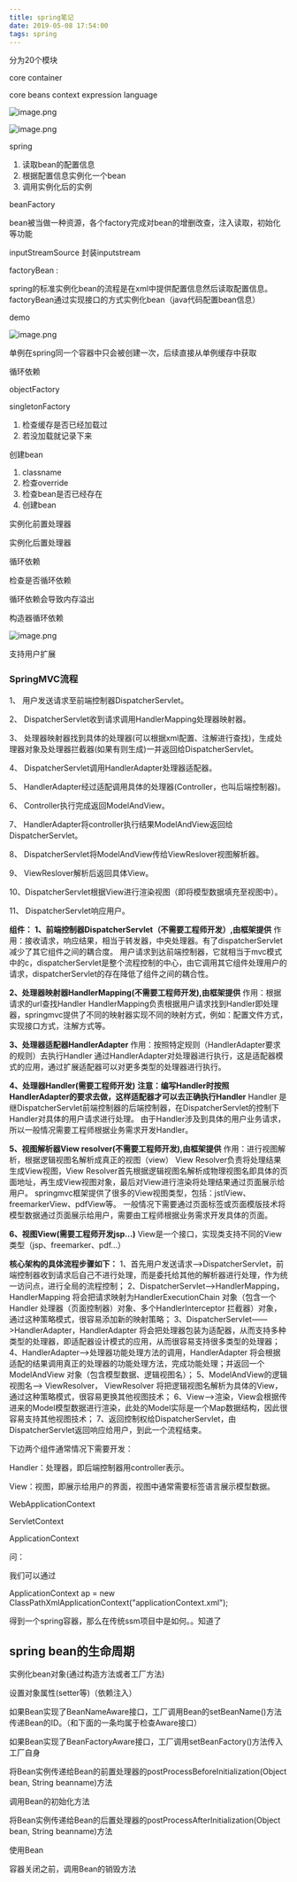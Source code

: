 ```yaml
---
title: spring笔记
date: 2019-05-08 17:54:00
tags: spring
---
```


分为20个模块

core container

<!--more-->

core beans context expression language

![image.png](https://upload-images.jianshu.io/upload_images/13612520-f726082d79be3e72.png?imageMogr2/auto-orient/strip%7CimageView2/2/w/1240)


![image.png](https://upload-images.jianshu.io/upload_images/13612520-16a1a229cda57201.png?imageMogr2/auto-orient/strip%7CimageView2/2/w/1240)


spring

1. 读取bean的配置信息
2. 根据配置信息实例化一个bean
3. 调用实例化后的实例

beanFactory

bean被当做一种资源，各个factory完成对bean的增删改查，注入读取，初始化等功能

inputStreamSource 封装inputstream

factoryBean :

spring的标准实例化bean的流程是在xml中提供配置信息然后读取配置信息。factoryBean通过实现接口的方式实例化bean（java代码配置bean信息）

demo

![image.png](https://upload-images.jianshu.io/upload_images/13612520-ca7b32793a6d88cd.png?imageMogr2/auto-orient/strip%7CimageView2/2/w/1240)


单例在spring同一个容器中只会被创建一次，后续直接从单例缓存中获取

循环依赖

objectFactory

singletonFactory

1. 检查缓存是否已经加载过
2. 若没加载就记录下来

创建bean

1. classname
2. 检查override
3. 检查bean是否已经存在
4. 创建bean

实例化前置处理器

实例化后置处理器

循环依赖

检查是否循环依赖

循环依赖会导致内存溢出

构造器循环依赖

![image.png](https://upload-images.jianshu.io/upload_images/13612520-3ca9287803145b3f.png?imageMogr2/auto-orient/strip%7CimageView2/2/w/1240)


支持用户扩展

### SpringMVC流程

1、 用户发送请求至前端控制器DispatcherServlet。

2、 DispatcherServlet收到请求调用HandlerMapping处理器映射器。

3、 处理器映射器找到具体的处理器(可以根据xml配置、注解进行查找)，生成处理器对象及处理器拦截器(如果有则生成)一并返回给DispatcherServlet。

4、 DispatcherServlet调用HandlerAdapter处理器适配器。

5、 HandlerAdapter经过适配调用具体的处理器(Controller，也叫后端控制器)。

6、 Controller执行完成返回ModelAndView。

7、 HandlerAdapter将controller执行结果ModelAndView返回给DispatcherServlet。

8、 DispatcherServlet将ModelAndView传给ViewReslover视图解析器。

9、 ViewReslover解析后返回具体View。

10、DispatcherServlet根据View进行渲染视图（即将模型数据填充至视图中）。

11、 DispatcherServlet响应用户。

**组件：**  **1、前端控制器DispatcherServlet（不需要工程师开发）,由框架提供**  作用：接收请求，响应结果，相当于转发器，中央处理器。有了dispatcherServlet减少了其它组件之间的耦合度。  用户请求到达前端控制器，它就相当于mvc模式中的c，dispatcherServlet是整个流程控制的中心，由它调用其它组件处理用户的请求，dispatcherServlet的存在降低了组件之间的耦合性。

**2、处理器映射器HandlerMapping(不需要工程师开发),由框架提供**  作用：根据请求的url查找Handler  HandlerMapping负责根据用户请求找到Handler即处理器，springmvc提供了不同的映射器实现不同的映射方式，例如：配置文件方式，实现接口方式，注解方式等。

**3、处理器适配器HandlerAdapter**  作用：按照特定规则（HandlerAdapter要求的规则）去执行Handler  通过HandlerAdapter对处理器进行执行，这是适配器模式的应用，通过扩展适配器可以对更多类型的处理器进行执行。

**4、处理器Handler(需要工程师开发)**  **注意：编写Handler时按照HandlerAdapter的要求去做，这样适配器才可以去正确执行Handler**  Handler 是继DispatcherServlet前端控制器的后端控制器，在DispatcherServlet的控制下Handler对具体的用户请求进行处理。  由于Handler涉及到具体的用户业务请求，所以一般情况需要工程师根据业务需求开发Handler。

**5、视图解析器View resolver(不需要工程师开发),由框架提供**  作用：进行视图解析，根据逻辑视图名解析成真正的视图（view）  View Resolver负责将处理结果生成View视图，View Resolver首先根据逻辑视图名解析成物理视图名即具体的页面地址，再生成View视图对象，最后对View进行渲染将处理结果通过页面展示给用户。 springmvc框架提供了很多的View视图类型，包括：jstlView、freemarkerView、pdfView等。  一般情况下需要通过页面标签或页面模版技术将模型数据通过页面展示给用户，需要由工程师根据业务需求开发具体的页面。

**6、视图View(需要工程师开发jsp...)**  View是一个接口，实现类支持不同的View类型（jsp、freemarker、pdf...）

**核心架构的具体流程步骤如下：**  1、首先用户发送请求——>DispatcherServlet，前端控制器收到请求后自己不进行处理，而是委托给其他的解析器进行处理，作为统一访问点，进行全局的流程控制；  2、DispatcherServlet——>HandlerMapping， HandlerMapping 将会把请求映射为HandlerExecutionChain 对象（包含一个Handler 处理器（页面控制器）对象、多个HandlerInterceptor 拦截器）对象，通过这种策略模式，很容易添加新的映射策略；  3、DispatcherServlet——>HandlerAdapter，HandlerAdapter 将会把处理器包装为适配器，从而支持多种类型的处理器，即适配器设计模式的应用，从而很容易支持很多类型的处理器；  4、HandlerAdapter——>处理器功能处理方法的调用，HandlerAdapter 将会根据适配的结果调用真正的处理器的功能处理方法，完成功能处理；并返回一个ModelAndView 对象（包含模型数据、逻辑视图名）；  5、ModelAndView的逻辑视图名——> ViewResolver， ViewResolver 将把逻辑视图名解析为具体的View，通过这种策略模式，很容易更换其他视图技术；  6、View——>渲染，View会根据传进来的Model模型数据进行渲染，此处的Model实际是一个Map数据结构，因此很容易支持其他视图技术；  7、返回控制权给DispatcherServlet，由DispatcherServlet返回响应给用户，到此一个流程结束。

下边两个组件通常情况下需要开发：

Handler：处理器，即后端控制器用controller表示。

View：视图，即展示给用户的界面，视图中通常需要标签语言展示模型数据。

WebApplicationContext

ServletContext

ApplicationContext

问：

我们可以通过

ApplicationContext ap = new ClassPathXmlApplicationContext("applicationContext.xml");

得到一个spring容器，那么在传统ssm项目中是如何。。知道了

## spring bean的生命周期

实例化bean对象(通过构造方法或者工厂方法)

设置对象属性(setter等)（依赖注入）

如果Bean实现了BeanNameAware接口，工厂调用Bean的setBeanName()方法传递Bean的ID。（和下面的一条均属于检查Aware接口）

如果Bean实现了BeanFactoryAware接口，工厂调用setBeanFactory()方法传入工厂自身

将Bean实例传递给Bean的前置处理器的postProcessBeforeInitialization(Object bean, String beanname)方法

调用Bean的初始化方法

将Bean实例传递给Bean的后置处理器的postProcessAfterInitialization(Object bean, String beanname)方法

使用Bean

容器关闭之前，调用Bean的销毁方法

